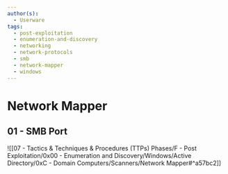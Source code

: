 ```yaml
---
author(s):
  - Userware
tags:
  - post-exploitation
  - enumeration-and-discovery
  - networking
  - network-protocols
  - smb
  - network-mapper
  - windows
---
```

# Network Mapper

## 01 - SMB Port

![[07 - Tactics & Techniques & Procedures (TTPs) Phases/F - Post Exploitation/0x00 - Enumeration and Discovery/Windows/Active Directory/0xC - Domain Computers/Scanners/Network Mapper#^a57bc2]]
